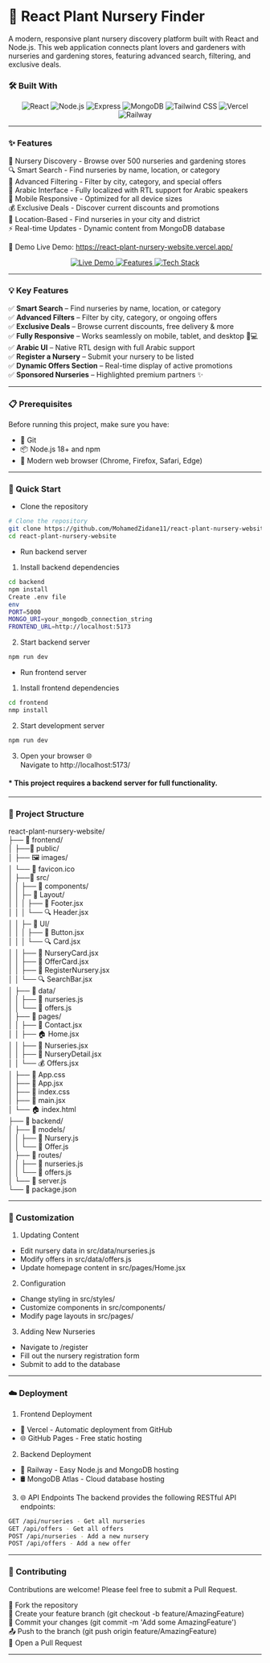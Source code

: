 # 🌿 React Plant Nursery Finder
A modern, responsive plant nursery discovery platform built with React and Node.js. This web application connects plant lovers and gardeners with nurseries and gardening stores, featuring advanced search, filtering, and exclusive deals.

### 🛠️ Built With

<p align="center">
  <img src="https://img.shields.io/badge/React-61DAFB?style=for-the-badge&logo=react&logoColor=white" alt="React" />
  <img src="https://img.shields.io/badge/Node.js-339933?style=for-the-badge&logo=nodedotjs&logoColor=white" alt="Node.js" />
  <img src="https://img.shields.io/badge/Express-000000?style=for-the-badge&logo=express&logoColor=white" alt="Express" />
  <img src="https://img.shields.io/badge/MongoDB-47A248?style=for-the-badge&logo=mongodb&logoColor=white" alt="MongoDB" />
  <img src="https://img.shields.io/badge/Tailwind_CSS-06B6D4?style=for-the-badge&logo=tailwind-css&logoColor=white" alt="Tailwind CSS" />
  <img src="https://img.shields.io/badge/Vercel-000000?style=for-the-badge&logo=vercel&logoColor=white" alt="Vercel" />
  <img src="https://img.shields.io/badge/Railway-3B7DFF?style=for-the-badge&logo=railway&logoColor=white" alt="Railway" />
</p>

---

### ✨ Features

🌱 Nursery Discovery - Browse over 500 nurseries and gardening stores  
🔍 Smart Search - Find nurseries by name, location, or category  
🎯 Advanced Filtering - Filter by city, category, and special offers  
🌿 Arabic Interface - Fully localized with RTL support for Arabic speakers  
📱 Mobile Responsive - Optimized for all device sizes  
💰 Exclusive Deals - Discover current discounts and promotions  
📍 Location-Based - Find nurseries in your city and district  
⚡ Real-time Updates - Dynamic content from MongoDB database

🚀 Demo
Live Demo: https://react-plant-nursery-website.vercel.app/
<p align="center">
  <a href="https://react-plant-nursery-website.vercel.app/">
    <img src="https://img.shields.io/badge/Live%20Demo-%F0%9F%9A%80-green?style=for-the-badge&logo=vercel&logoColor=white" alt="Live Demo">
  </a>
  <a href="#-features">
    <img src="https://img.shields.io/badge/Features-%F0%9F%94%8D-blue?style=for-the-badge" alt="Features">
  </a>
  <a href="#-built-with">
    <img src="https://img.shields.io/badge/Tech-React%20%7C%20Node.js%20%7C%20MongoDB-000?style=for-the-badge&logo=mongodb&logoColor=white" alt="Tech Stack">
  </a>
</p>

---

### 💡 Key Features

✅ **Smart Search** – Find nurseries by name, location, or category  
✅ **Advanced Filters** – Filter by city, category, or ongoing offers  
✅ **Exclusive Deals** – Browse current discounts, free delivery & more  
✅ **Fully Responsive** – Works seamlessly on mobile, tablet, and desktop 📱💻  
✅ **Arabic UI** – Native RTL design with full Arabic support  
✅ **Register a Nursery** – Submit your nursery to be listed  
✅ **Dynamic Offers Section** – Real-time display of active promotions  
✅ **Sponsored Nurseries** – Highlighted premium partners ✨

---

### 📋 Prerequisites
Before running this project, make sure you have:

- 🐙 Git  
- 📦 Node.js 18+ and npm  
- 🔧 Modern web browser (Chrome, Firefox, Safari, Edge)   

---

### 🚀 Quick Start

* Clone the repository

```bash
# Clone the repository
git clone https://github.com/MohamedZidane11/react-plant-nursery-website.git
cd react-plant-nursery-website
```
* Run backend server

1. Install backend dependencies

``` bash
cd backend
npm install
Create .env file
env
PORT=5000
MONGO_URI=your_mongodb_connection_string
FRONTEND_URL=http://localhost:5173
```

2. Start backend server

``` bash
npm run dev
```
* Run frontend server
1. Install frontend dependencies

```bash
cd frontend
nmp install
```
2. Start development server

```bash
npm run dev
```

3. Open your browser 🌐    
Navigate to http://localhost:5173/

#### * This project requires a backend server for full functionality.

---

### 📁 Project Structure
react-plant-nursery-website/    
├── 📂 frontend/    
│   ├──📂 public/  
│   ├── 🖼️ images/  
│   └── 📄 favicon.ico  
│   ├──📂 src/     
│   │   ├── 📂 components/  
│   │   ├─ 📂 Layout/   
│   │   │   ├── 🎴 Footer.jsx  
│   │   │   └── 🔍 Header.jsx    
│   │   ├─ 📂 UI/   
│   │   │   ├── 🎴 Button.jsx  
│   │   │   └── 🔍 Card.jsx     
│   │   ├── 🎴 NurseryCard.jsx  
│   │   ├── 🎴 OfferCard.jsx  
│   │   ├── 🎴 RegisterNursery.jsx  
│   │   └── 🔍 SearchBar.jsx    
│   ├── 📂 data/    
│   │   ├── 📄 nurseries.js     
│   │   └── 📄 offers.js    
│   ├── 📂 pages/  
│   │   ├── 🎴 Contact.jsx  
│   │   ├── 🏠 Home.jsx     
│   │   ├── 🌿 Nurseries.jsx   
│   │   ├── 📝 NurseryDetail.jsx    
│   │   └── 💰 Offers.jsx  
│   ├── 🎴 App.css  
│   ├── 🎴 App.jsx  
│   ├── 📄 index.css    
│   ├── 🎴 main.jsx  
│   └── 🏠 index.html        
├── 📂 backend/     
│   ├── 📂 models/  
│   │   ├── 📄 Nursery.js   
│   │   └── 📄 Offer.js     
│   ├── 📂 routes/  
│   │   ├── 📄 nurseries.js     
│   │   └── 📄 offers.js       
│   └── 📄 server.js    
└── 📄 package.json

---

### 🎨 Customization
1. Updating Content     
- Edit nursery data in src/data/nurseries.js  
- Modify offers in src/data/offers.js     
- Update homepage content in src/pages/Home.jsx   

2. Configuration   
- Change styling in src/styles/   
- Customize components in src/components/     
- Modify page layouts in src/pages/      

3. Adding New Nurseries       
- Navigate to /register   
- Fill out the nursery registration form  
- Submit to add to the database 

---

### ☁️ Deployment   
1. Frontend Deployment  
- 🚀 Vercel - Automatic deployment from GitHub
- 🌐 GitHub Pages - Free static hosting

2. Backend Deployment
- 🚆 Railway - Easy Node.js and MongoDB hosting
- 🛢️ MongoDB Atlas - Cloud database hosting

3. 🌐 API Endpoints
The backend provides the following RESTful API endpoints:

```bash
GET /api/nurseries - Get all nurseries
GET /api/offers - Get all offers
POST /api/nurseries - Add a new nursery
POST /api/offers - Add a new offer
```
---

### 🤝 Contributing
Contributions are welcome! Please feel free to submit a Pull Request.

🍴 Fork the repository  
🌿 Create your feature branch (git checkout -b feature/AmazingFeature)  
💾 Commit your changes (git commit -m 'Add some AmazingFeature')    
📤 Push to the branch (git push origin feature/AmazingFeature)  
🔄 Open a Pull Request  

---
